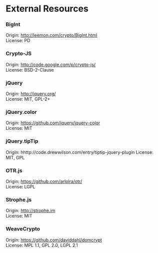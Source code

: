 # External Resources

### BigInt
Origin: http://leemon.com/crypto/BigInt.html  
License: PD  

### Crypto-JS
Origin: http://code.google.com/p/crypto-js/  
License: BSD-2-Clause  

### jQuery
Origin: http://jquery.org/  
License: MIT, GPL-2+  

### jQuery.color
Origin: https://github.com/jquery/jquery-color  
License: MIT  

### jQuery.tipTip
Origin: hhttp://code.drewwilson.com/entry/tiptip-jquery-plugin 
License: MIT, GPL  

### OTR.js
Origin: https://github.com/arlolra/otr/  
License: LGPL  

### Strophe.js
Origin: http://strophe.im  
License: MIT  

### WeaveCrypto
Origin: https://github.com/daviddahl/domcrypt  
License: MPL 1.1, GPL 2.0, LGPL 2.1  

